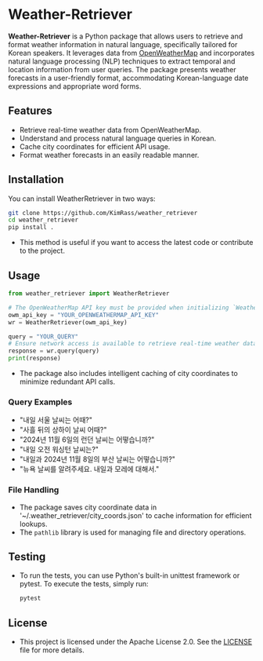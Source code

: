 # Weather-Retriever

**Weather-Retriever** is a Python package that allows users to retrieve and format weather information in natural language, specifically tailored for Korean speakers. It leverages data from [OpenWeatherMap](https://openweathermap.org/) and incorporates natural language processing (NLP) techniques to extract temporal and location information from user queries. The package presents weather forecasts in a user-friendly format, accommodating Korean-language date expressions and appropriate word forms.

## Features
- Retrieve real-time weather data from OpenWeatherMap.
- Understand and process natural language queries in Korean.
- Cache city coordinates for efficient API usage.
- Format weather forecasts in an easily readable manner.
<!-- 
## Building the Package
1. Prepare for Packaging:
    - Ensure the city coordinate file is saved correctly in '~/.weather_retriever'.
2. Create a Distribution:
    - Build the package using `setuptools`:
    ```bash
    # pip install setuptools wheel
    python setup.py sdist bdist_wheel
    ```
3. Publish to PyPI:
    - Use `twine` to upload the package:
    ```bash
    # pip install twine
    python -m twine upload dist/*
    ``` -->

## Installation
You can install WeatherRetriever in two ways:
<!-- 1. Install via PyPI:
    ```bash
    # https://pypi.org/project/weather_retriever/0.1.13/
    pip install weather_retriever
    ```
    - This method allows you to install the package directly from PyPI.
2. Install from GitHub: -->
```bash
git clone https://github.com/KimRass/weather_retriever
cd weather_retriever
pip install .
```
- This method is useful if you want to access the latest code or contribute to the project.

## Usage
```python
from weather_retriever import WeatherRetriever

# The OpenWeatherMap API key must be provided when initializing `WeatherRetriever`.
owm_api_key = "YOUR_OPENWEATHERMAP_API_KEY"
wr = WeatherRetriever(owm_api_key)

query = "YOUR_QUERY"
# Ensure network access is available to retrieve real-time weather data.
response = wr.query(query)
print(response)
```
- The package also includes intelligent caching of city coordinates to minimize redundant API calls.

### Query Examples
- "내일 서울 날씨는 어때?"
- "사흘 뒤의 상하이 날씨 어때?"
- "2024년 11월 6일의 런던 날씨는 어떻습니까?"
- "내일 오전 워싱턴 날씨는?"
- "내일과 2024년 11월 8일의 부산 날씨는 어떻습니까?"
- "뉴욕 날씨를 알려주세요. 내일과 모레에 대해서."

### File Handling
- The package saves city coordinate data in '~/.weather_retriever/city_coords.json' to cache information for efficient lookups.
- The `pathlib` library is used for managing file and directory operations.

## Testing
- To run the tests, you can use Python's built-in unittest framework or pytest. To execute the tests, simply run:
    ```bash
    pytest
    ```

## License
- This project is licensed under the Apache License 2.0. See the [LICENSE](LICENSE) file for more details.
